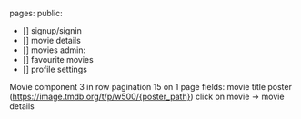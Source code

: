pages:
  public:
  - [] signup/signin
  - [] movie details
  - [] movies
  admin:
  - [] favourite movies
  - [] profile settings


Movie component
3 in row
pagination 15 on 1 page
fields:
movie title
poster (https://image.tmdb.org/t/p/w500/{poster_path})
click on movie -> movie details